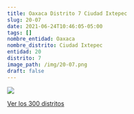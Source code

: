 ```yaml
---
title: Oaxaca Distrito 7 Ciudad Ixtepec
slug: 20-07
date: 2021-06-24T10:46:05-05:00
tags: []
nombre_entidad: Oaxaca
nombre_distrito: Ciudad Ixtepec
entidad: 20
distrito: 7
image_path: /img/20-07.png
draft: false
---
```


![](/img/20-07.png)

[Ver los 300 distritos](/docs/elecciones-2021)
